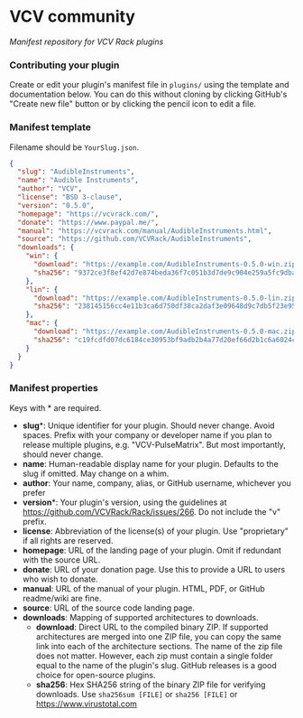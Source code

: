 
# VCV community

*Manifest repository for VCV Rack plugins*

### Contributing your plugin

Create or edit your plugin's manifest file in `plugins/` using the template and documentation below.
You can do this without cloning by clicking GitHub's "Create new file" button or by clicking the pencil icon to edit a file.

### Manifest template

Filename should be `YourSlug.json`.

```json
{
  "slug": "AudibleInstruments",
  "name": "Audible Instruments",
  "author": "VCV",
  "license": "BSD 3-clause",
  "version": "0.5.0",
  "homepage": "https://vcvrack.com/",
  "donate": "https://www.paypal.me/",
  "manual": "https://vcvrack.com/manual/AudibleInstruments.html",
  "source": "https://github.com/VCVRack/AudibleInstruments",
  "downloads": {
    "win": {
      "download": "https://example.com/AudibleInstruments-0.5.0-win.zip",
      "sha256": "9372ce3f8ef42d7e874beda36f7c051b3d7de9c904e259a5fc9dba8dc664bf65"
    },
    "lin": {
      "download": "https://example.com/AudibleInstruments-0.5.0-lin.zip",
      "sha256": "238145156cc4e11b3ca6d750df38ca2daf3e09648d9c7db5f23e9518c1ccf5dc"
    },
    "mac": {
      "download": "https://example.com/AudibleInstruments-0.5.0-mac.zip",
      "sha256": "c19fcdfd07dc6184ce30953bf9adb2b4a77d20ef66d2b1c6a6024c2ca4ff505b"
    }
  }
}
```

### Manifest properties

Keys with * are required.

- **slug**\*: Unique identifier for your plugin. Should never change. Avoid spaces. Prefix with your company or developer name if you plan to release multiple plugins, e.g. "VCV-PulseMatrix". But most importantly, should never change.
- **name**: Human-readable display name for your plugin. Defaults to the slug if omitted. May change on a whim.
- **author**: Your name, company, alias, or GitHub username, whichever you prefer
- **version**\*: Your plugin's version, using the guidelines at https://github.com/VCVRack/Rack/issues/266. Do not include the "v" prefix.
- **license**: Abbreviation of the license(s) of your plugin. Use "proprietary" if all rights are reserved.
- **homepage**: URL of the landing page of your plugin. Omit if redundant with the source URL.
- **donate**: URL of your donation page.  Use this to provide a URL to users who wish to donate.
- **manual**: URL of the manual of your plugin. HTML, PDF, or GitHub readme/wiki are fine.
- **source**: URL of the source code landing page.
- **downloads**: Mapping of supported architectures to downloads.
  - **download**: Direct URL to the compiled binary ZIP. If supported architectures are merged into one ZIP file, you can copy the same link into each of the architecture sections. The name of the zip file does not matter.  However, each zip must contain a single folder equal to the name of the plugin's slug. GitHub releases is a good choice for open-source plugins.
  - **sha256**: Hex SHA256 string of the binary ZIP file for verifying downloads. Use `sha256sum [FILE]` or `sha256 [FILE]` or https://www.virustotal.com
